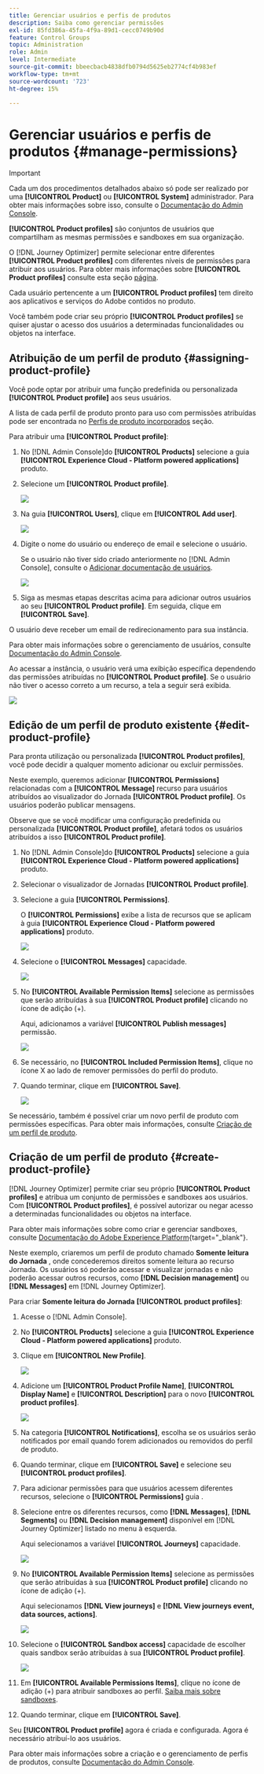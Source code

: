 ```yaml
---
title: Gerenciar usuários e perfis de produtos
description: Saiba como gerenciar permissões
exl-id: 85fd386a-45fa-4f9a-89d1-cecc0749b90d
feature: Control Groups
topic: Administration
role: Admin
level: Intermediate
source-git-commit: bbeecbacb4838dfb0794d5625eb2774cf4b983ef
workflow-type: tm+mt
source-wordcount: '723'
ht-degree: 15%

---
```


# Gerenciar usuários e perfis de produtos {#manage-permissions}

>[!IMPORTANT]
>
> Cada um dos procedimentos detalhados abaixo só pode ser realizado por uma **[!UICONTROL Product]** ou **[!UICONTROL System]** administrador. Para obter mais informações sobre isso, consulte o [Documentação do Admin Console](https://helpx.adobe.com/enterprise/admin-guide.html/enterprise/using/admin-roles.ug.html).

**[!UICONTROL Product profiles]** são conjuntos de usuários que compartilham as mesmas permissões e sandboxes em sua organização.

O [!DNL Journey Optimizer] permite selecionar entre diferentes **[!UICONTROL Product profiles]** com diferentes níveis de permissões para atribuir aos usuários. Para obter mais informações sobre **[!UICONTROL Product profiles]** consulte esta seção [página](ootb-product-profiles.md).

Cada usuário pertencente a um **[!UICONTROL Product profiles]** tem direito aos aplicativos e serviços do Adobe contidos no produto.

Você também pode criar seu próprio **[!UICONTROL Product profiles]** se quiser ajustar o acesso dos usuários a determinadas funcionalidades ou objetos na interface.

## Atribuição de um perfil de produto {#assigning-product-profile}

Você pode optar por atribuir uma função predefinida ou personalizada **[!UICONTROL Product profile]** aos seus usuários.

A lista de cada perfil de produto pronto para uso com permissões atribuídas pode ser encontrada no [Perfis de produto incorporados](ootb-product-profiles.md) seção.

Para atribuir uma **[!UICONTROL Product profile]**:

1. No [!DNL Admin Console]do **[!UICONTROL Products]** selecione a guia **[!UICONTROL Experience Cloud - Platform powered applications]** produto.

1. Selecione um **[!UICONTROL Product profile]**.

   ![](../assets/do-not-localize/access_control_2.png)

1. Na guia **[!UICONTROL Users]**, clique em **[!UICONTROL Add user]**.

   ![](../assets/do-not-localize/access_control_3.png)

1. Digite o nome do usuário ou endereço de email e selecione o usuário.

   Se o usuário não tiver sido criado anteriormente no [!DNL Admin Console], consulte o [Adicionar documentação de usuários](https://helpx.adobe.com/enterprise/admin-guide.html/enterprise/using/manage-users-individually.ug.html#add-users).

   ![](../assets/do-not-localize/access_control_4.png)

1. Siga as mesmas etapas descritas acima para adicionar outros usuários ao seu **[!UICONTROL Product profile]**. Em seguida, clique em **[!UICONTROL Save]**.

O usuário deve receber um email de redirecionamento para sua instância.

Para obter mais informações sobre o gerenciamento de usuários, consulte [Documentação do Admin Console](https://helpx.adobe.com/enterprise/admin-guide.html/enterprise/using/manage-users-individually.ug.html).

Ao acessar a instância, o usuário verá uma exibição específica dependendo das permissões atribuídas no **[!UICONTROL Product profile]**. Se o usuário não tiver o acesso correto a um recurso, a tela a seguir será exibida.

![](../assets/do-not-localize/access_control_1.png)

## Edição de um perfil de produto existente {#edit-product-profile}

Para pronta utilização ou personalizada **[!UICONTROL Product profiles]**, você pode decidir a qualquer momento adicionar ou excluir permissões.

Neste exemplo, queremos adicionar **[!UICONTROL Permissions]** relacionadas com a **[!UICONTROL Message]** recurso para usuários atribuídos ao visualizador do Jornada **[!UICONTROL Product profile]**. Os usuários poderão publicar mensagens.

Observe que se você modificar uma configuração predefinida ou personalizada **[!UICONTROL Product profile]**, afetará todos os usuários atribuídos a isso **[!UICONTROL Product profile]**.

1. No [!DNL Admin Console]do **[!UICONTROL Products]** selecione a guia **[!UICONTROL Experience Cloud - Platform powered applications]** produto.

1. Selecionar o visualizador de Jornadas **[!UICONTROL Product profile]**.

1. Selecione a guia **[!UICONTROL Permissions]**.

   O **[!UICONTROL Permissions]** exibe a lista de recursos que se aplicam à guia **[!UICONTROL Experience Cloud - Platform powered applications]** produto.

   ![](../assets/do-not-localize/access_control_5.png)

1. Selecione o **[!UICONTROL Messages]** capacidade.

   ![](../assets/do-not-localize/access_control_6.png)

1. No **[!UICONTROL Available Permission Items]** selecione as permissões que serão atribuídas à sua **[!UICONTROL Product profile]** clicando no ícone de adição (+).

   Aqui, adicionamos a variável **[!UICONTROL Publish messages]** permissão.

   ![](../assets/do-not-localize/access_control_7.png)

1. Se necessário, no **[!UICONTROL Included Permission Items]**, clique no ícone X ao lado de remover permissões do perfil do produto.

1. Quando terminar, clique em **[!UICONTROL Save]**.

   ![](../assets/do-not-localize/access_control_8.png)

Se necessário, também é possível criar um novo perfil de produto com permissões específicas. Para obter mais informações, consulte [Criação de um perfil de produto](#create-product-profile).

## Criação de um perfil de produto {#create-product-profile}

[!DNL Journey Optimizer] permite criar seu próprio **[!UICONTROL Product profiles]** e atribua um conjunto de permissões e sandboxes aos usuários. Com **[!UICONTROL Product profiles]**, é possível autorizar ou negar acesso a determinadas funcionalidades ou objetos na interface.

Para obter mais informações sobre como criar e gerenciar sandboxes, consulte [Documentação do Adobe Experience Platform](https://experienceleague.adobe.com/docs/experience-platform/sandbox/ui/user-guide.html?lang=pt-BR){target=&quot;_blank&quot;}.

Neste exemplo, criaremos um perfil de produto chamado **Somente leitura do Jornada** , onde concederemos direitos somente leitura ao recurso Jornada. Os usuários só poderão acessar e visualizar jornadas e não poderão acessar outros recursos, como **[!DNL  Decision management]** ou **[!DNL Messages]** em [!DNL Journey Optimizer].

Para criar **Somente leitura do Jornada** **[!UICONTROL product profiles]**:

1. Acesse o [!DNL Admin Console].

1. No **[!UICONTROL Products]** selecione a guia **[!UICONTROL Experience Cloud - Platform powered applications]** produto.

1. Clique em **[!UICONTROL New Profile]**.

   ![](../assets/do-not-localize/access_control_9.png)

1. Adicione um **[!UICONTROL Product Profile Name]**, **[!UICONTROL Display Name]** e **[!UICONTROL Description]** para o novo **[!UICONTROL product profiles]**.

   ![](../assets/do-not-localize/access_control_10.png)

1. Na categoria **[!UICONTROL Notifications]**, escolha se os usuários serão notificados por email quando forem adicionados ou removidos do perfil de produto.

1. Quando terminar, clique em **[!UICONTROL Save]** e selecione seu **[!UICONTROL product profiles]**.

1. Para adicionar permissões para que usuários acessem diferentes recursos, selecione o **[!UICONTROL Permissions]** guia .

1. Selecione entre os diferentes recursos, como **[!DNL Messages]**, **[!DNL Segments]** ou **[!DNL Decision management]** disponível em [!DNL Journey Optimizer] listado no menu à esquerda.

   Aqui selecionamos a variável **[!UICONTROL Journeys]** capacidade.

   ![](../assets/do-not-localize/access_control_11.png)

1. No **[!UICONTROL Available Permission Items]** selecione as permissões que serão atribuídas à sua **[!UICONTROL Product profile]** clicando no ícone de adição (+).

   Aqui selecionamos **[!DNL View journeys]** e **[!DNL View journeys event, data sources, actions]**.

   ![](../assets/do-not-localize/access_control_12.png)

1. Selecione o **[!UICONTROL Sandbox access]** capacidade de escolher quais sandbox serão atribuídas à sua **[!UICONTROL Product profile]**.

   ![](../assets/do-not-localize/access_control_13.png)

1. Em **[!UICONTROL Available Permissions Items]**, clique no ícone de adição (+) para atribuir sandboxes ao perfil. [Saiba mais sobre sandboxes](sandboxes.md).

1. Quando terminar, clique em **[!UICONTROL Save]**.

Seu **[!UICONTROL Product profile]** agora é criada e configurada. Agora é necessário atribuí-lo aos usuários.

Para obter mais informações sobre a criação e o gerenciamento de perfis de produtos, consulte [Documentação do Admin Console](https://helpx.adobe.com/enterprise/admin-guide.html/enterprise/using/manage-product-profiles.ug.html).
